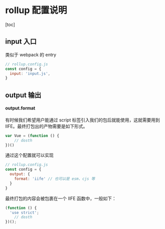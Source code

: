 # rollup 配置说明

[toc]

## input 入口

类似于 webpack 的 entry

```js
// rollup.config.js
const config = {
  input: 'input.js',
}
```

## output 输出

#### output.format

有时候我们希望用户能通过 script 标签引入我们的包后就能使用，这就需要用到 IIFE。最终打包出的产物需要是如下形式。

```js
var Vue = (function () {
	// dosth
})()
```

通过这个配置就可以实现

```js
// rollup.config.js
const config = {
  output: {
    format: 'iife' // 也可以是 esm、cjs 等
  }
}
```

最终打包的内容会被包裹在一个 IIFE 函数中，一般如下：

```js
(function () {
  'use strict';
	// dosth
})();

```

